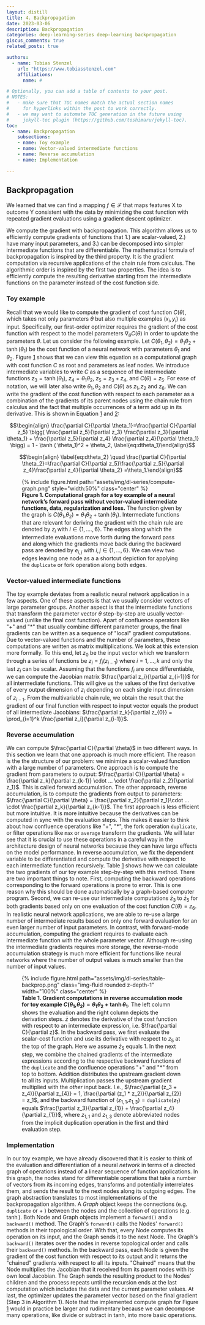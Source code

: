 ```yaml
---
layout: distill
title: 4. Backpropagation
date: 2023-03-06
description: Backpropagation
categories: deep-learning-series deep-learning backpropagation
giscus_comments: true
related_posts: true

authors:
  - name: Tobias Stenzel
    url: "https://www.tobiasstenzel.com"
    affiliations:
      name: #

# Optionally, you can add a table of contents to your post.
# NOTES:
#   - make sure that TOC names match the actual section names
#     for hyperlinks within the post to work correctly.
#   - we may want to automate TOC generation in the future using
#     jekyll-toc plugin (https://github.com/toshimaru/jekyll-toc).
toc:
  - name: Backpropagation
    subsections:
    - name: Toy example
    - name: Vector-valued intermediate functions
    - name: Reverse accumulation
    - name: Implementation

---
```


## Backpropagation

We learned that we can find a mapping $f \in \mathcal{F}$ that maps
features X to outcome Y consistent with the data by minimizing the cost
function with repeated gradient evaluations using a gradient descent
optimizer.

We compute the gradient with backpropagation. This algorithm allows us
to efficiently compute gradients of functions that 1.) are
scalar-valued, 2.) have many input parameters, and 3.) can be decomposed
into simpler intermediate functions that are differentiable. The
mathematical formula of backpropagation is inspired by the third
property. It is the gradient computation via recursive applications of
the chain rule from calculus. The algorithmic order is inspired by the
first two properties. The idea is to efficiently compute the resulting
derivative starting from the intermediate functions on the parameter
instead of the cost function side.

### Toy example

Recall that we would like to compute the gradient of
cost function $C(\theta)$, which takes not only parameters $\theta$ but
also multiple examples $(x_i, y_i)$ as input. Specifically, our
first-order optimizer requires the gradient of the cost function with
respect to the model parameters $\nabla_{\theta}C(\theta)$ in order to
update the parameters $\theta$. Let us consider the following example.
Let $C(\theta_1, \theta_2)=\theta_1 \theta_2 + \tanh (\theta_1)$ be the
cost function of a neural network with parameters $\theta_1$ and
$\theta_2$. Figure [1](#fig:toy_graph) shows that we can view this equation as a
computational graph with cost function $C$ as root and parameters as
leaf nodes. We introduce intermediate variables to write $C$ as a
sequence of the intermediate functions $z_3=\tanh (\theta_1)$,
$z_4=\theta_1 \theta_2$, $z_5=z_3+z_4$, and $C(\theta)=z_5$. For ease of
notation, we will later also write $\theta_1,\theta_2$ and $C(\theta)$
as $z_1, z_2$ and $z_6$. We can write the gradient of the cost function
with respect to each parameter as a combination of the gradients of its
parent nodes using the chain rule from calculus and the fact that
multiple occurrences of a term add up in its derivative. This is shown
in Equation [1](#eq:dtheta_1) and
[2](#eq:dtheta_2):

$$\begin{align}
\frac{\partial C}{\partial \theta_1}=\frac{\partial C}{\partial z_5} \bigg( \frac{\partial z_5}{\partial z_3} \frac{\partial z_3}{\partial \theta_1} + \frac{\partial z_5}{\partial z_4} \frac{\partial z_4}{\partial \theta_1} \bigg) = 1 - \tanh ( \theta_1)^2 + \theta_2,
\label{eq:dtheta_1}\end{align}$$

$$\begin{align}
\label{eq:dtheta_2}
\quad \frac{\partial C}{\partial \theta_2}=\frac{\partial C}{\partial z_5}\frac{\partial z_5}{\partial z_4}\frac{\partial z_4}{\partial \theta_2}   =\theta_1.\end{align}$$

<figure id="fig:toy_graph">
{% include figure.html path="assets/img/dl-series/compute-graph.png" style="width:50%" class="center" %}

<figcaption><b>Figure 1. Computational graph for a toy example of a neural network’s
forward pass without vector-valued intermediate functions, data,
regularization and loss.</b> The function given by the graph is <span
class="math inline"><em>C</em>(<em>θ</em><sub>1</sub>,<em>θ</em><sub>2</sub>) = <em>θ</em><sub>1</sub><em>θ</em><sub>2</sub> + tanh (<em>θ</em><sub>1</sub>)</span>.
Intermediate functions that are relevant for deriving the gradient with
the chain rule are denoted by <span
class="math inline"><em>z</em><sub><em>i</em></sub></span> with <span
class="math inline"><em>i</em> ∈ {1, ...., 6}</span>. The edges along
which the intermediate evaluations move forth during the forward pass
and along which the gradients move back during the backward pass are
denoted by <span
class="math inline"><em>e</em><sub><em>i</em>, <em>j</em></sub></span>
with <span
class="math inline"><em>i</em>, <em>j</em> ∈ {1, ..., 6}</span>. We can
view two edges leaving one node as a a shortcut depiction for applying
the <span class="math inline"><code>duplicate</code></span> or fork
operation along both edges.</figcaption>
</figure>

### Vector-valued intermediate functions
The toy example deviates from
a realistic neural network application in a few aspects. One of these
aspects is that we usually consider vectors of large parameter groups.
Another aspect is that the intermediate functions that transform the
parameter vector $\theta$ step-by-step are usually vector-valued (unlike
the final cost function). Apart of confluence operators like \"+\" and
\"\*\" that usually combine different parameter groups, the final
gradients can be written as a sequence of \"local\" gradient
computations. Due to vector-valued functions and the number of
parameters, these computations are written as matrix multiplications. We
look at this extension more formally. To this end, let $z_0$ be the
input vector which we transform through a series of functions be
$z_i = f_i(z_{i-1})$ where $i=1,...,k$ and only the last $z_i$ can be
scalar. Assuming that the functions $f_i$ are once differentiable, we
can compute the Jacobian matrix $\frac{\partial z_i}{\partial z_{i-1}}$
for all intermediate functions. This will give us the values of the
first derivative of every output dimension of $z_{i}$ depending on each
single input dimension of $z_{i-1}$. From the multivariable chain rule,
we obtain the result that the gradient of our final function with
respect to input vector equals the product of all intermediate
Jacobians:
$\frac{\partial z_k}{\partial z_{0}} = \prod_{i=1}^k \frac{\partial z_i}{\partial z_{i-1}}$.

### Reverse accumulation
We can compute
$\frac{\partial C}{\partial \theta}$ in two different ways. In this
section we learn that one approach is much more efficient. The reason is
the the structure of our problem: we minimize a scalar-valued function
with a large number of parameters. One approach is to compute the
gradient from parameters to output:
$\frac{\partial C}{\partial \theta} = \frac{\partial z_k}{\partial z_{k-1}} \cdot ... \cdot \frac{\partial z_2}{\partial z_1}$.
This is called forward accumulation. The other approach, reverse
accumulation, is to compute the gradients from output to parameters:
$\frac{\partial C}{\partial \theta} = \frac{\partial z_2}{\partial z_1}\cdot   ... \cdot \frac{\partial z_k}{\partial z_{k-1}}$.
The first approach is less efficient but more intuitive. It is more
intuitive because the derivatives can be computed in sync with the
evaluation steps. This makes it easier to think about how confluence
operations like \"$+$\", \"$*$\", the fork operation `duplicate`, or
filter operations like `max` or `average` transform the gradients. We
will later see that it is crucial to use these operations in a careful
way in the architecture design of neural networks because they can have
large effects on the model performance. In reverse accumulation, we fix
the dependent variable to be differentiated and compute the derivative
with respect to each intermediate function recursively. Table
[1](#tab:reverse) shows
how we can calculate the two gradients of our toy example step-by-step
with this method. There are two important things to note. First,
computing the backward operations corresponding to the forward
operations is prone to error. This is one reason why this should be done
automatically by a graph-based computer program. Second, we can re-use
our intermediate computations $\bar{z}_3$ to $\bar{z}_5$ for both
gradients based only on one evaluation of the cost function
$C(\theta) = z_6$. In realistic neural network applications, we are able
to re-use a large number of intermediate results based on only one
forward evaluation for an even larger number of input parameters. In
contrast, with forward-mode accumulation, computing the gradient
requires to evaluate each intermediate function with the whole parameter
vector. Although re-using the intermediate gradients requires more
storage, the reverse-mode accumulation strategy is much more efficient
for functions like neural networks where the number of output values is
much smaller than the number of input values.

<figure id="tab:reverse">
{% include figure.html path="assets/img/dl-series/table-backprop.png" class="img-fluid rounded z-depth-1" width="100%"  class="center" %}
<figcaption><b>Table 1. Gradient computations in reverse accumulation mode for toy
example <span
class="math inline"><em>C</em>(<em>θ</em><sub>1</sub>,<em>θ</em><sub>2</sub>) = <em>θ</em><sub>1</sub><em>θ</em><sub>2</sub> + tanh <em>θ</em><sub>1</sub></span>.</b>
The left column shows the evaluation and the right column depicts the
derivation steps. <span class="math inline"><em>z̄</em></span> denotes
the derivative of the cost function with respect to an intermediate
expression, i.e. <span class="math inline">$\frac{\partial C}{\partial
z}$</span>. In the backward pass, we first evaluate the scalar-cost
function and use its derivative with respect to <span
class="math inline"><em>z</em><sub>5</sub></span> at the top of the
graph. Here we assume <span
class="math inline"><em>z̄</em><sub>5</sub></span> equals <span
class="math inline">1</span>. In the next step, we combine the chained
gradients of the intermediate expressions according to the respective
backward functions of the <code>duplicate</code> and the confluence
operations "<span class="math inline">+</span>" and "<span
class="math inline">*</span>" from top to bottom. Addition distributes
the upstream gradient down to all its inputs. Multiplication passes the
upstream gradient multiplied with the <em>other</em> input back. I.e.,
<span class="math inline">$\frac{\partial (z_3 + z_4)}{\partial z_{4}} =
1, \frac{\partial (z_1 * z_2)}{\partial z_{2}} = z_1$</span>, and the
backward function of <span
class="math inline">(<em>z</em><sub>1, 1</sub>,<em>z</em><sub>1, 3</sub>) = <code>duplicate</code>(<em>z</em><sub>1</sub>)</span>
equals <span class="math inline">$\frac{\partial z_3}{\partial z_{1}} +
\frac{\partial z_4}{\partial z_{1}}$</span>, where <span
class="math inline"><em>z</em><sub>1, 1</sub></span> and <span
class="math inline"><em>z</em><sub>1, 3</sub></span> denote abbreviated
nodes from the implicit duplication operation in the first and third
evaluation step.</figcaption>
</figure>

### Implementation
In our toy example, we have already discovered that
it is easier to think of the evaluation and differentiation of a neural
*network* in terms of a directed graph of operations instead of a linear
sequence of function applications. In this graph, the nodes stand for
differentiable operations that take a number of vectors from its
incoming edges, transforms and potentially interrelates them, and sends
the result to the next nodes along its outgoing edges. The graph
abstraction translates to most implementations of the backpropagation
algorithm. A *Graph* object keeps the connections (e.g. `duplicate` or
$+$ ) between the nodes and the collection of operations (e.g. $\tanh$).
Both Node and Graph objects implement a `forward()` and a `backward()`
method. The Graph's `forward()` calls the Nodes' `forward()` methods in
their topological order. With that, every Node computes its operation on
its input, and the Graph sends it to the next Node. The Graph's
`backward()` iterates over the nodes in reverse topological order and
calls their `backward()` methods. In the backward pass, each Node is
given the gradient of the cost function with respect to its output and
it returns the \"chained\" gradients with respect to all its inputs.
\"Chained\" means that the Node multiplies the Jacobian that it received
from its parent nodes with its own local Jacobian. The Graph sends the
resulting product to the Nodes' children and the process repeats until
the recursion ends at the last computation which includes the data and
the current parameter values. At last, the optimizer updates the
parameter vector based on the final gradient (Step 3 in Algorithm 1). Note
that the implemented compute graph for Figure
[1](#fig:toy_graph) would in practice be larger and rudimentary because we can decompose
many operations, like divide or subtract in tanh, into more basic
operations.
